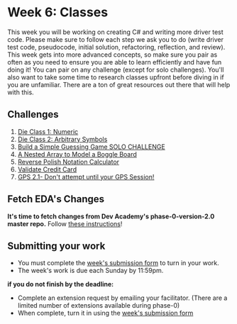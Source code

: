 # Week 6: Classes

This week you will be working on creating C# and writing more driver test code. Please make sure to follow each step we ask you to do (write driver test code, pseudocode, initial solution, refactoring, reflection, and review). This week gets into more advanced concepts, so make sure you pair as often as you need to ensure you are able to learn efficiently and have fun doing it! You can pair on any challenge (except for solo challenges). You'll also want to take some time to research classes upfront before diving in if you are unfamiliar. There are a ton of great resources out there that will help with this. 


## Challenges
1. [Die Class 1: Numeric](1-die)
2. [Die Class 2: Arbitrary Symbols](2-die)
3. [Build a Simple Guessing Game SOLO CHALLENGE](3-guessing-game)
4. [A Nested Array to Model a Boggle Board](4-boggle-board-solo-challenge)
5. [Reverse Polish Notation Calculator](5-rpn)
6. [Validate Credit Card](6-validate-credit-card)
7. [GPS 2.1- Don't attempt until your GPS Session!](9-gps2.1)

## Fetch EDA's Changes
**It's time to fetch changes from Dev Academy's phase-0-version-2.0 master repo.**
Follow [these instructions](https://github.com/dev-academy-phase0/phase-0-handbook/blob/master/fetching-changes.md)!

## Submitting your work
- You must complete the [week's submission form](http://goo.gl/forms/mAF7FVgjb1) to turn in your work.
- The week's work is due each Sunday by 11:59pm.  
  
**if you do not finish by the deadline:**  
  
- Complete an extension request by emailing your facilitator. (There are a limited number of extensions available during phase-0)
- When complete, turn it in using the [week's submission form](http://goo.gl/forms/mAF7FVgjb1)


